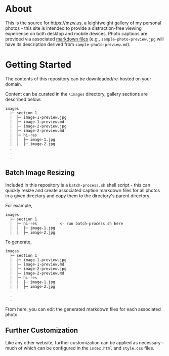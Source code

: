 # About

This is the source for https://mzw.us, a leightweight gallery of my personal photos - this site is intended to provide a distraction-free viewing experience on both desktop and mobile devices. Photo captions are provided via associated [markdown files](https://www.markdownguide.org/basic-syntax/) (e.g., `sample-photo-preview.jpg` will have its description derived from `sample-photo-preview.md`).

# Getting Started

The contents of this repository can be downloaded/re-hosted on your domain. 

Content can be curated in the `\images` directory, gallery sections are described below:

```
images
  ├─ section 1
  |  ├─ image-1-preview.jpg
  |  ├─ image-1-preview.md
  |  ├─ image-2-preview.jpg
  |  ├─ image-2-preview.md
  |  ├─ hi-res
  |  |  ├─ image-1.jpg
  |  |  ├─ image-2.jpg
  .
  .
  .
```

## Batch Image Resizing

Included in this repository is a `batch-process.sh` shell script - this can quickly resize and create associated caption markdown files for all photos in a given directory and copy them to the directory's parent directory.

For example,

```
images
  ├─ section 1
  |  ├─ hi-res          <- run batch-process.sh here
  |  |  ├─ image-1.jpg
  |  |  ├─ image-2.jpg
```

To generate,

```
images
  ├─ section 1
  |  ├─ image-1-preview.jpg
  |  ├─ image-1-preview.md
  |  ├─ image-2-preview.jpg
  |  ├─ image-2-preview.md
  |  ├─ hi-res
  |  |  ├─ image-1.jpg
  |  |  ├─ image-2.jpg
  .
  .
  .
```

From here, you can edit the generated markdown files for each associated photo.

## Further Customization

Like any other website, further customization can be applied as necessary - much of which can be configured in the `index.html` and `style.css` files.